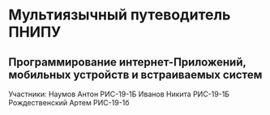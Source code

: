 # Мультиязычный путеводитель ПНИПУ
## Программирование интернет-Приложений, мобильных устройств и встраиваемых систем
Участники:
Наумов Антон РИС-19-1Б
Иванов Никита РИС-19-1Б
Рождественский Артем РИС-19-1б
